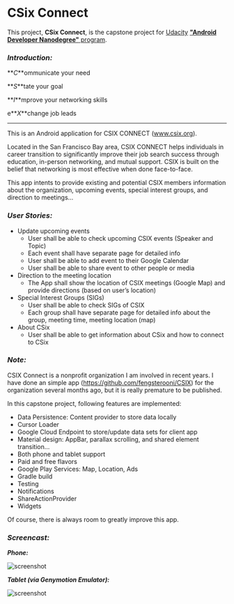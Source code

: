 CSix Connect
=============

This project, **CSix Connect**, is the capstone project for [Udacity](https://www.udacity.com) [**"Android Developer Nanodegree"** program](https://www.udacity.com/course/android-developer-nanodegree--nd801).

### **_Introduction:_**

**_C_**ommunicate your need

**_S_**tate your goal

**_I_**mprove your networking skills

e**_X_**change job leads
***

This is an Android application for CSIX CONNECT (www.csix.org).

Located in the San Francisco Bay area, CSIX CONNECT helps individuals in career transition to significantly improve their job search success through education, in-person networking, and mutual support. CSIX is built on the belief that networking is most effective when done face-to-face.

This app intents to provide existing and potential CSIX members information about the organization, upcoming events, special interest groups, and direction to meetings...

### **_User Stories:_**

* Update upcoming events
  * User shall be able to check upcoming CSIX events (Speaker and Topic)
  * Each event shall have separate page for detailed info
  * User shall be able to add event to their Google Calendar
  * User shall be able to share event to other people or media
* Direction to the meeting location
  * The App shall show the location of CSIX meetings (Google Map) and provide
directions (based on user’s location)
* Special Interest Groups (SIGs)
  * User shall be able to check SIGs of CSIX
  * Each group shall have separate page for detailed info about the group, meeting time, meeting location (map)
* About CSix
    * User shall be able to get information about CSix and how to connect to CSix

### **_Note:_**

CSIX Connect is a nonprofit organization I am involved in recent years. I have done an simple app (https://github.com/fengsterooni/CSIX) for the organization several months ago, but it is really premature to be published.

In this capstone project, following features are implemented:

* Data Persistence: Content provider to store data locally
* Cursor Loader
* Google Cloud Endpoint to store/update data sets for client app
* Material design: AppBar, parallax scrolling, and shared element transition...
* Both phone and tablet support
* Paid and free flavors
* Google Play Services: Map, Location, Ads
* Gradle build
* Testing
* Notifications
* ShareActionProvider
* Widgets

Of course, there is always room to greatly improve this app.

### **_Screencast:_**

**_Phone:_**

![screenshot](https://github.com/fengsterooni/Udacity-Android-Capstone/blob/master/csix.gif)

**_Tablet (via Genymotion Emulator):_**

![screenshot](https://github.com/fengsterooni/Udacity-Android-Capstone/blob/master/tablet.gif)

